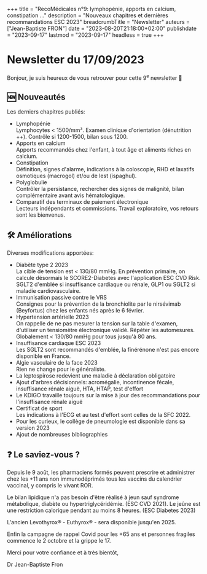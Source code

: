 +++
title = "RecoMédicales n°9: lymphopénie, apports en calcium, constipation ..."
description = "Nouveaux chapitres et dernières recommandations ESC 2023"
breadcrumbTitle = "Newsletter"
auteurs = ["Jean-Baptiste FRON"]
date = "2023-08-20T21:18:00+02:00"
publishdate = "2023-09-17"
lastmod = "2023-09-17"
headless = true
+++

# Newsletter du 17/09/2023

Bonjour, je suis heureux de vous retrouver pour cette 9<sup>e</sup> newsletter 📰

## 🆕 Nouveautés

Les derniers chapitres publiés:

- Lymphopénie  
  Lymphocytes < 1500/mm³. Examen clinique d'orientation (dénutrition ++). Contrôle si 1200-1500, bilan sous 1200.
- Apports en calcium  
  Apports recommandés chez l'enfant, à tout âge et aliments riches en calcium.
- Constipation  
  Définition, signes d'alarme, indications à la coloscopie, RHD et laxatifs osmotiques (macrogol) et/ou de lest (ispaghul).
- Polyglobulie  
  Contrôler la persistance, rechercher des signes de malignité, bilan complémentaire avant avis hématologique.
- Comparatif des terminaux de paiement électronique  
  Lecteurs indépendants et commissions. Travail exploratoire, vos retours sont les bienvenus.

## 🛠️ Améliorations

Diverses modifications apportées:

- Diabète type 2 2023  
  La cible de tension est < 130/80 mmHg. En prévention primaire, on calcule désormais le SCORE2-Diabetes avec l'application ESC CVD Risk. SGLT2 d'emblée si insuffisance cardiaque ou rénale, GLP1 ou SGLT2 si maladie cardiovasculaire.
- Immunisation passive contre le VRS  
  Consignes pour la prévention de la bronchiolite par le nirsévimab (Beyfortus) chez les enfants nés après le 6 février.
- Hypertension artérielle 2023  
  On rappelle de ne pas mesurer la tension sur la table d'examen, d'utiliser un tensiomètre électronique validé. Répéter les automesures. Globalement < 130/80 mmHg pour tous jusqu'à 80 ans.
- Insuffisance cardiaque ESC 2023  
  Les SGLT2 sont recommandés d'emblée, la finérénone n'est pas encore disponible en France.
- Algie vasculaire de la face 2023  
  Rien ne change pour le généraliste.
- La leptospirose redevient une maladie à déclaration obligatoire
- Ajout d'arbres décisionnels: acromégalie, incontinence fécale, insuffisance rénale aiguë, HTA, HTAP, test d'effort
- Le KDIGO travaille toujours sur la mise à jour des recommandations pour l'insuffisance rénale aiguë
- Certificat de sport  
  Les indications à l'ECG et au test d'effort sont celles de la SFC 2022.
- Pour les curieux, le collège de pneumologie est disponible dans sa version 2023
- Ajout de nombreuses bibliographies

## ❓ Le saviez-vous ?

Depuis le 9 août, les pharmaciens formés peuvent prescrire et administrer chez les +11 ans non immunodéprimés tous les vaccins du calendrier vaccinal, y compris le vivant ROR.

Le bilan lipidique n'a pas besoin d'être réalisé à jeun sauf syndrome métabolique, diabète ou hypertriglycéridémie. (ESC CVD 2021). Le jeûne est une restriction calorique pendant au moins 8 heures. (ESC Diabetes 2023)

L'ancien Levothyrox® - Euthyrox® - sera disponible jusqu'en 2025.

Enfin la campagne de rappel Covid pour les +65 ans et personnes fragiles commence le 2 octobre et la grippe le 17.

Merci pour votre confiance et à très bientôt,

Dr Jean-Baptiste Fron
